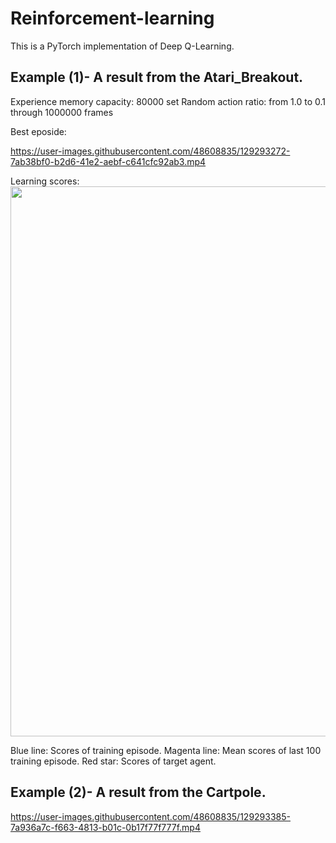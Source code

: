 # Reinforcement-learning

This is a PyTorch implementation of Deep Q-Learning.

## Example (1)- A result from the Atari_Breakout.

Experience memory capacity: 80000 set
Random action ratio: from 1.0 to 0.1 through 1000000 frames

Best eposide:

https://user-images.githubusercontent.com/48608835/129293272-7ab38bf0-b2d6-41e2-aebf-c641cfc92ab3.mp4


Learning scores:
<img src="https://user-images.githubusercontent.com/48608835/130166082-5cd812c8-ea23-4acf-82df-da0b5252bad2.png" width=880px>

Blue line: Scores of training episode.
Magenta line: Mean scores of last 100 training episode.
Red star: Scores of target agent.



## Example (2)- A result from the Cartpole.

https://user-images.githubusercontent.com/48608835/129293385-7a936a7c-f663-4813-b01c-0b17f77f777f.mp4

